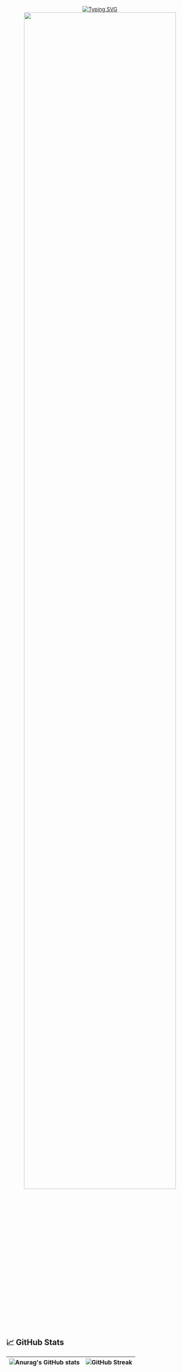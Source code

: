 <p align="center">
<a href="https://git.io/typing-svg"><img src="https://readme-typing-svg.demolab.com?font=Fira+Code&weight=600&size=40&duration=3000&pause=800&color=02F71C&center=true&vCenter=true&width=1000&lines=Hi%2C+I'm+Billy;I'm+a+Full+Stack+Software+Engineer;I+like+to+create+cool+things" alt="Typing SVG" /></a>
<img src="https://user-images.githubusercontent.com/74038190/212284115-f47cd8ff-2ffb-4b04-b5bf-4d1c14c0247f.gif" width="90%">
<br><br>

## 📈 GitHub Stats

| ![Anurag's GitHub stats](https://github-readme-stats.vercel.app/api?username=BillyStorm01&show_icons=true&theme=dark) | ![GitHub Streak](https://github-readme-streak-stats.herokuapp.com/?user=billystorm01&theme=dark) |
| --- | --- |


